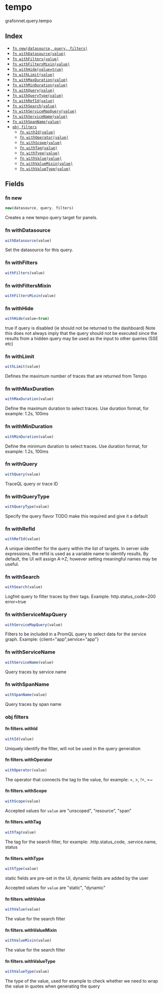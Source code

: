 # tempo

grafonnet.query.tempo

## Index

* [`fn new(datasource, query, filters)`](#fn-new)
* [`fn withDatasource(value)`](#fn-withdatasource)
* [`fn withFilters(value)`](#fn-withfilters)
* [`fn withFiltersMixin(value)`](#fn-withfiltersmixin)
* [`fn withHide(value=true)`](#fn-withhide)
* [`fn withLimit(value)`](#fn-withlimit)
* [`fn withMaxDuration(value)`](#fn-withmaxduration)
* [`fn withMinDuration(value)`](#fn-withminduration)
* [`fn withQuery(value)`](#fn-withquery)
* [`fn withQueryType(value)`](#fn-withquerytype)
* [`fn withRefId(value)`](#fn-withrefid)
* [`fn withSearch(value)`](#fn-withsearch)
* [`fn withServiceMapQuery(value)`](#fn-withservicemapquery)
* [`fn withServiceName(value)`](#fn-withservicename)
* [`fn withSpanName(value)`](#fn-withspanname)
* [`obj filters`](#obj-filters)
  * [`fn withId(value)`](#fn-filterswithid)
  * [`fn withOperator(value)`](#fn-filterswithoperator)
  * [`fn withScope(value)`](#fn-filterswithscope)
  * [`fn withTag(value)`](#fn-filterswithtag)
  * [`fn withType(value)`](#fn-filterswithtype)
  * [`fn withValue(value)`](#fn-filterswithvalue)
  * [`fn withValueMixin(value)`](#fn-filterswithvaluemixin)
  * [`fn withValueType(value)`](#fn-filterswithvaluetype)

## Fields

### fn new

```ts
new(datasource, query, filters)
```

Creates a new tempo query target for panels.

### fn withDatasource

```ts
withDatasource(value)
```

Set the datasource for this query.

### fn withFilters

```ts
withFilters(value)
```



### fn withFiltersMixin

```ts
withFiltersMixin(value)
```



### fn withHide

```ts
withHide(value=true)
```

true if query is disabled (ie should not be returned to the dashboard)
Note this does not always imply that the query should not be executed since
the results from a hidden query may be used as the input to other queries (SSE etc)

### fn withLimit

```ts
withLimit(value)
```

Defines the maximum number of traces that are returned from Tempo

### fn withMaxDuration

```ts
withMaxDuration(value)
```

Define the maximum duration to select traces. Use duration format, for example: 1.2s, 100ms

### fn withMinDuration

```ts
withMinDuration(value)
```

Define the minimum duration to select traces. Use duration format, for example: 1.2s, 100ms

### fn withQuery

```ts
withQuery(value)
```

TraceQL query or trace ID

### fn withQueryType

```ts
withQueryType(value)
```

Specify the query flavor
TODO make this required and give it a default

### fn withRefId

```ts
withRefId(value)
```

A unique identifier for the query within the list of targets.
In server side expressions, the refId is used as a variable name to identify results.
By default, the UI will assign A->Z; however setting meaningful names may be useful.

### fn withSearch

```ts
withSearch(value)
```

Logfmt query to filter traces by their tags. Example: http.status_code=200 error=true

### fn withServiceMapQuery

```ts
withServiceMapQuery(value)
```

Filters to be included in a PromQL query to select data for the service graph. Example: {client="app",service="app"}

### fn withServiceName

```ts
withServiceName(value)
```

Query traces by service name

### fn withSpanName

```ts
withSpanName(value)
```

Query traces by span name

### obj filters


#### fn filters.withId

```ts
withId(value)
```

Uniquely identify the filter, will not be used in the query generation

#### fn filters.withOperator

```ts
withOperator(value)
```

The operator that connects the tag to the value, for example: =, >, !=, =~

#### fn filters.withScope

```ts
withScope(value)
```



Accepted values for `value` are "unscoped", "resource", "span"

#### fn filters.withTag

```ts
withTag(value)
```

The tag for the search filter, for example: .http.status_code, .service.name, status

#### fn filters.withType

```ts
withType(value)
```

static fields are pre-set in the UI, dynamic fields are added by the user

Accepted values for `value` are "static", "dynamic"

#### fn filters.withValue

```ts
withValue(value)
```

The value for the search filter

#### fn filters.withValueMixin

```ts
withValueMixin(value)
```

The value for the search filter

#### fn filters.withValueType

```ts
withValueType(value)
```

The type of the value, used for example to check whether we need to wrap the value in quotes when generating the query
